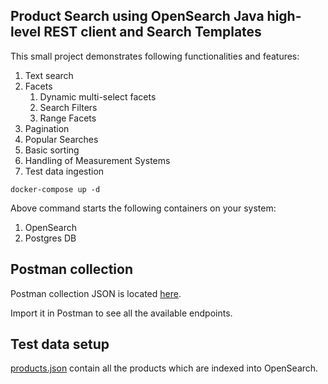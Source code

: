 ## Product Search using OpenSearch Java high-level REST client and Search Templates

This small project demonstrates following functionalities and features:

1. Text search
2. Facets
   1. Dynamic multi-select facets
   2. Search Filters
   3. Range Facets
3. Pagination
4. Popular Searches
5. Basic sorting
6. Handling of Measurement Systems
7. Test data ingestion

```shell
docker-compose up -d
```

Above command starts the following containers on your system:

1. OpenSearch
2. Postgres DB

## Postman collection

Postman collection JSON is located [here](./src/main/resources/product_catalog/postman_collection.json "Postman Collection").

Import it in Postman to see all the available endpoints.

## Test data setup

[products.json](./src/main/resources/products.json "Products") contain all the products which are indexed into OpenSearch.
